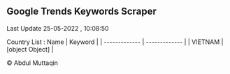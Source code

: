 

## Google Trends Keywords Scraper 
 
Last Update 25-05-2022 , 10:08:50

Country List :
 Name  | Keyword |
| ------------- | ------------- |
| VIETNAM | [object Object] |



© Abdul Muttaqin 
